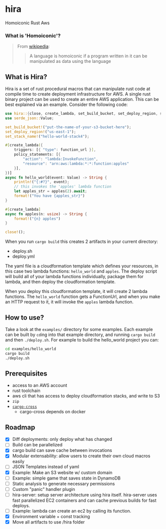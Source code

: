 # hira
Homoiconic Rust Aws

### What is 'Homoiconic'?

> From [wikipedia](https://en.wikipedia.org/wiki/Homoiconicity):
> > A language is homoiconic if a program written in it can be manipulated as data using the language

## What is Hira?

Hira is a set of rust procedural macros that can manipulate rust code at compile time to create deployment infrastructure for AWS. A single rust binary project can be used to create an entire AWS application. This can be best explained via an example. Consider the following code:

```rs
use hira::{close, create_lambda, set_build_bucket, set_deploy_region, set_stack_name};
use serde_json::Value;

set_build_bucket!("put-the-name-of-your-s3-bucket-here");
set_deploy_region!("us-east-1");
set_stack_name!("hello-world-stack4");

#[create_lambda({
    triggers: [{ "type": function_url }],
    policy_statements: [{
        "action": "lambda:InvokeFunction",
        "resource": "arn:aws:lambda:*:*:function:apples"
    }],
})]
async fn hello_world(event: Value) -> String {
    println!("{:#?}", event);
    // this invokes the 'apples' lambda function
    let apples_str = apples(2).await;
    format!("You have {apples_str}")
}

#[create_lambda]
async fn apples(n: usize) -> String {
    format!("{n} apples")
}

close!();


```

When you run `cargo build` this creates 2 artifacts in your current directory:
- deploy.sh
- deploy.yml

The yaml file is a cloudformation template which defines your resources, in this case two lambda functions: `hello_world` and `apples`. The deploy script will build all of your lambda functions individually, package them for lambda, and then deploy the cloudformation template.

When you deploy this cloudformation template, it will create 2 lambda functions. The `hello_world` function gets a FunctionUrl, and when you make an HTTP request to it, it will invoke the `apples` lambda function.

## How to use?

Take a look at the `examples/` directory for some examples. Each example can be built by `cd`ing into that example directory, and running `cargo build` and then `./deploy.sh`. For example to build the hello_world project you can:

```sh
cd examples/hello_world
cargo build
./deploy.sh
```

## Prerequisites

- access to an AWS account
- rust toolchain
- aws cli that has access to deploy cloudformation stacks, and write to S3
- `zip`
- [`cargo-cross`](https://github.com/cross-rs/cross)
    - cargo-cross depends on docker

## Roadmap

- [X] Diff deployments: only deploy what has changed
- [ ] Build can be parallelized
- [X] cargo build can save cache between invocations
- [X] Modular extensability: allow users to create their own cloud macros easily
- [ ] JSON Templates instead of yaml
- [X] Example: Make an S3 website w/ custom domain
- [ ] Example: simple game that saves state in DynamoDB
- [ ] Static analysis to generate necessary permissions
- [ ] Custom "panic" handler plugin
- [ ] hira-server: setup server architecture using hira itself. hira-server uses fast parallelized EC2 containers and can cache previous builds for fast deploys.
- [ ] Example: lambda can create an ec2 by calling its function.
- [X] Environment variable + const tracking
- [X] Move all artifacts to use /hira folder
